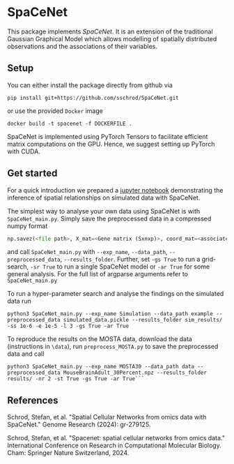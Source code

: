 # SpaCeNet

This package implements *SpaCeNet*. It is an extension of the traditional Gaussian Graphical Model which allows modelling of spatially distributed observations and the associations of their variables.

## Setup
You can either install the package directly from github via

```
pip install git+https://github.com/sschrod/SpaCeNet.git
```

or use the provided `Docker` image
```shell
docker build -t spacenet -f DOCKERFILE .
```
SpaCeNet is implemented using PyTorch Tensors to facilitate efficient matrix computations on the GPU. Hence, we suggest setting up PyTorch with CUDA.


## Get started
For a quick introduction we prepared a [jupyter notebook](https://github.com/sschrod/SpaCeNet/blob/master/example/quick_start.ipynb) demonstrating the inference of spatial relationships on simulated data with SpaCeNet.

The simplest way to analyse your own data using SpaCeNet is with `SpaCeNet_main.py`. Simply save the preprocessed data in a compressed numpy format
```python
np.savez(<file path>, X_mat=<Gene matrix (Sxnxp)>, coord_mat=<associated coordinates (Nxp)>, GeneNames=<List of Gene names (optional)>)
```
and call `SpaCeNet_main.py` with `--exp_name`, `--data_path`, `--preprocessed_data`, `--results_folder`. Further, set `-gs True` to run a grid-search, `-sr True` to run a single SpaCeNet model or `-ar True` for some general analysis.
For the full list of argparse arguments refer to `SpaCeNet_main.py`

To run a hyper-parameter search and analyse the findings on the simulated data run
```shell
python3 SpaCeNet_main.py --exp_name Simulation --data_path example --preprocessed_data simulated_data.pickle --results_folder sim_results/ -ss 1e-6 -e 1e-5 -l 3 -gs True -ar True
```

To reproduce the results on the MOSTA data, download the data (instructions in `\data`), run ```preprocess_MOSTA.py``` to save the preprocessed data and call
```shell
python3 SpaCeNet_main.py --exp_name MOSTA30 --data_path data --preprocessed_data MouseBrainAdult_30Percent.npz --results_folder results/ -nr 2 -st True -gs True -ar True```
```

## References
Schrod, Stefan, et al. "Spatial Cellular Networks from omics data with SpaCeNet." Genome Research (2024): gr-279125.

Schrod, Stefan, et al. "Spacenet: spatial cellular networks from omics data." International Conference on Research in Computational Molecular Biology. Cham: Springer Nature Switzerland, 2024.



